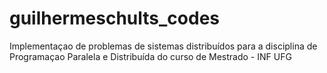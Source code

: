 # guilhermeschults_codes

Implementaçao de problemas de sistemas distribuídos para a disciplina de Programaçao Paralela e Distribuída do curso de Mestrado - INF UFG
